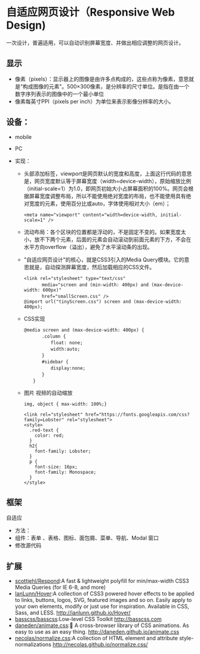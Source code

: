 # 自适应网页设计（Responsive Web Design)

一次设计，普遍适用，可以自动识别屏幕宽度、并做出相应调整的网页设计。

## 显示

- 像素（pixels）：显示器上的图像是由许多点构成的，这些点称为像素，意思就是"构成图像的元素"。500×300像素，是分辨率的尺寸单位。是指在由一个数字序列表示的图像中的一个最小单位
- 像素每英寸PPI（pixels per inch）为单位来表示影像分辨率的大小。

## 设备：

- mobile
- PC

- 实现：

  - 头部添加标签，viewport是网页默认的宽度和高度，上面这行代码的意思是，网页宽度默认等于屏幕宽度（width=device-width），原始缩放比例（initial-scale=1）为1.0，即网页初始大小占屏幕面积的100%。网页会根据屏幕宽度调整布局，所以不能使用绝对宽度的布局，也不能使用具有绝对宽度的元素，使用百分比或auto，字体使用相对大小（em）；

    ```
    <meta name="viewport" content="width=device-width, initial-scale=1" />
    ```

  - 流动布局：各个区块的位置都是浮动的，不是固定不变的。如果宽度太小，放不下两个元素，后面的元素会自动滚动到前面元素的下方，不会在水平方向overflow（溢出），避免了水平滚动条的出现。

  - "自适应网页设计"的核心，就是CSS3引入的Media Query模块。它的意思就是，自动探测屏幕宽度，然后加载相应的CSS文件。

    ```
    <link rel="stylesheet" type="text/css"
    　　　　media="screen and (min-width: 400px) and (max-device-width: 600px)"
    　　　　href="smallScreen.css" />
    @import url("tinyScreen.css") screen and (max-device-width: 400px);
    ```

  - CSS实现

    ```
    @media screen and (max-device-width: 400px) {
    　　　　.column {
    　　　　　　float: none;
    　　　　　　width:auto;
    　　　　}
    　　　　#sidebar {
    　　　　　　display:none;
    　　　　}
    　　}
    ```

  - 图片 视频的自动缩放

    ```
    img, object { max-width: 100%;}

    <link rel="stylesheet" href="https://fonts.googleapis.com/css?family=Lobster" rel="stylesheet">
    <style>
      .red-text {
        color: red;
      }
      h2{
        font-family: Lobster;
      }
      p {
        font-size: 16px;
        font-family: Monospace;
      }
    </style>
    ```

## 框架

自适应

- 方法：
- 组件：表单 、表格、图标、面包屑、菜单、导航、Modal 窗口
- 修改源代码

## 扩展

- [scottjehl/Respond](https://github.com/scottjehl/Respond):A fast & lightweight polyfill for min/max-width CSS3 Media Queries (for IE 6-8, and more)
- [IanLunn/Hover](https://github.com/IanLunn/Hover):A collection of CSS3 powered hover effects to be applied to links, buttons, logos, SVG, featured images and so on. Easily apply to your own elements, modify or just use for inspiration. Available in CSS, Sass, and LESS. http://ianlunn.github.io/Hover/
- [basscss/basscss](https://github.com/basscss/basscss):Low-level CSS Toolkit http://basscss.com
- [daneden/animate.css](https://github.com/daneden/animate.css):🍿 A cross-browser library of CSS animations. As easy to use as an easy thing. http://daneden.github.io/animate.css
- [necolas/normalize.css](https://github.com/necolas/normalize.css):A collection of HTML element and attribute style-normalizations http://necolas.github.io/normalize.css/
